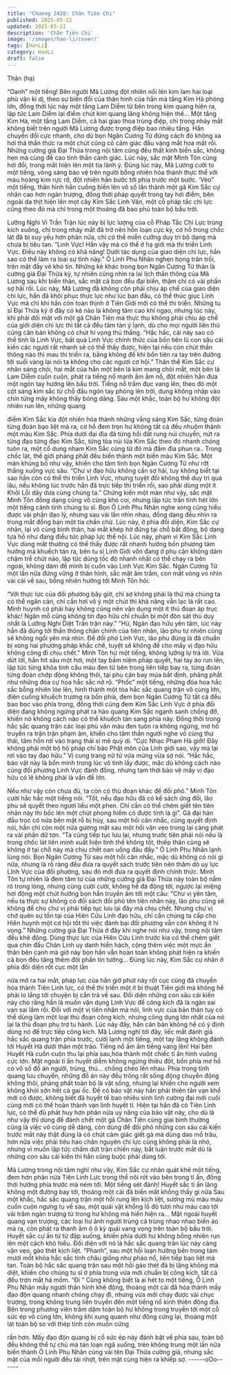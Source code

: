 ```yaml
---
title: "Chương 2420: Chân Tiên Chi"
published: 2025-05-22
updated: 2025-05-22
description: 'Chân Tiên Chi'
image: '/images/han-li/cover/'
tags: [HanLi]
category: HanLi
draft: false
---
```


Thân (hạ)

“Oanh” một tiếng!
Bên người Mã Lương đột nhiên nổi lên kim lam hai loại phù văn kì
dị, theo sự biến đổi của thân hình của hắn mà tầng Kim Hà phóng
lớn, đồng thời lúc này một tầng Lam Diễm từ bên trong kim quang
hiện ra, lập tức Lam Diễm lại điểm chút kim quang lăng không
hiện thế…
Một tầng Kim Hà, một tầng Lam Diễm, cả hai giao thoa trùng điệp,
chỉ trong nháy mắt không biết trên người Mã Lương được trọng
điệp bao nhiêu tầng.
Hắn chuyển đổi cực nhanh, cho dù bọn Ngân Cương Tử đứng
cách đó không xa hơi thả thần thức ra một chút cũng có cảm giác
đầu váng mắt hoa mất rồi.
Những cường giả Đại Thừa trong nội tâm cũng đều thất kinh biến
sắc, không hẹn mà cùng đề cao tinh thần cảnh giác.
Lúc này, sắc mặt Minh Tôn cũng hơi đổi, trong mắt hiện lên một
tia lãnh ý.
Đúng lúc này, Mã Lương cười to một tiếng, vòng sáng bảo vệ trên
người bỗng nhiên hóa thành thực thể với màu hoàng kim rực rỡ,
đột nhiên hắn bước tới phía trước một bước. ‘Vèo” một tiếng,
thân hình hắn cuồng biến lên vô số lần thành một gã Kim Sắc cự
nhân cao hơn ngàn trượng, đồng thời pháp quyết trong tay hơi
điểm, bên ngoài da thịt hiện lên mọt cây Kim Sắc Linh Văn, một
cỗ pháp tắc chi lực cũng theo đó mà chỉ trong một thoáng đã bao
phủ toàn bộ bầu trời.

Lưỡng Nghi Vi Trần Trận lúc này bị lực lượng của cỗ Pháp Tắc
Chi Lực trùng kích xuống, chỉ trong nháy mắt đã trở nên hỗn loạn
cực kỳ, cơ hồ trong chốc lát đã bị suy yếu hơn phân nửa, chỉ có
thể miễn cưỡng duy trì bộ dạng mà chưa bị tiêu tan.
“Linh Vực! Hắn vậy mà có thể ở hạ giới mà thi triển Linh Vực.
Điều này không có khả năng! Dưới tác dụng của giao diện chi lực,
hắn sao có thể làm ra loai sự tình này.” Ô Linh Phu Nhân nghẹn
họng trân trối, trên mặt đầy vẻ khó tin.
Những kẻ khác trong bọn Ngân Cương Tử thân là cường giả Đại
Thừa kỳ, tự nhiên cũng nhìn ra lai lịch thần thông của Mã Lương
sau khi biến thân, sắc mặt cả bọn đều đại biến, thậm chí có vài
phần sợ hãi rồi.
Lúc này, Mã Lương đã không còn phải chịu áp chế của giao diện
chi lực, hắn đã khôi phục thực lực như lúc ban đầu, có thể thúc
giục Linh Vực mà chỉ khi hắn còn toàn thịnh ở Tiên Giới mới có
thể thi triển.
Những tu sĩ Đại Thừa kỳ ở đây có kẻ nào là không tâm cao khí
ngạo, nhưng lúc này, khi phải đối mặt với một gã Chân Tiên mà
thực thụ không phải chịu áp chế của giới diện chi lực thì tất cả
đều tâm tàn ý lạnh, dù cho mọi người liên thủ cũng căn bản
không có chút hi vọng thủ thắng.
“Hắc hắc, cái này sao có thể tính là Linh Vực, bất quá Linh Vực
chính thức của bổn tiên lũ con sâu cái kiến các ngươi rất nhanh
sẽ có thể thấy được, hiện tại nều còn chút thần thông nào thì mau
thi triển ra, bằng không để khi bổn tiên ra tay trên đường tới suối
vàng lại nói ta không cho các ngươi cơ hội.” Thân thể Kim Sắc cự
nhân sáng chói, hai mắt của hắn một bên là kim mang chói mắt,
một bên là Lam Diễm cuồn cuộn, phát ra tiếng nổ mạnh ầm ầm
nổ, đột nhiên hắn đưa một ngón tay hướng lên bầu trời.
Tiếng nổ trầm đục vang lên, theo đó một cột sáng kim sắc từ chỗ
đầu ngón tay phóng lên trời, dung không nhập vào chín từng mây
không thấy bóng dáng.
Sau một khắc, toàn bộ hư không đột nhiên run lên, những quang

điểm Kim Sắc kia đột nhiên hóa thành những vầng sáng Kim Sắc,
từng đoàn từng đoàn bạo liệt mà ra, cơ hồ đem trọn hư không tất
cả đều nhuộm thành một màu Kim Sắc.
Phía dưới đại địa đã từng hồi đất rung núi chuyển, nứt ra từng
đạo từng đạo Kim Sắc, từng tòa núi lửa Kim Sắc theo đó nhanh
chóng tuôn ra, một cổ dung nham Kim Sắc cũng từ đó mà đầm
đìa phun ra..
Trong chốc lát, thế giới phảng phất đều biến thành một biển màu
Kim Sắc.
Một màn khủng bố như vậy, khiến cho tâm tình bọn Ngân Cương
Tử như rớt thẳng xuống vực sâu.
“Chư vị đạo hữu không cần sợ hãi, tuy không biết tại sao hắn còn
có thể thi triển Linh Vực, nhưng tuyệt đối không thể duy trì quá
lâu, nếu không lúc trước hắn đã trực tiếp thi triển rồi, sao phải
dùng một ít Khôi Lỗi dây dưa cùng chúng ta.” Chứng kiến một
màn như vậy, sắc mặt Minh Tôn đồng dạng cũng vô cùng khó coi,
nhưng lập tức trấn tĩnh hét lớn một tiếng cảnh tỉnh chúng tu sĩ.
Bọn Ô Linh Phu Nhân nghe xong cũng hiểu được vài phần đạo lý,
nhưng sau vài lần nhìn nhau, đồng dạng đều nhìn ra trong mắt
đồng bạn một tia chần chừ.
Lúc này, ở phia đối diện, Kim Sắc cự nhân, lại vô cùng bình thản,
hai mắt khép hờ đứng tại chỗ bất động, bộ dạng tựa hồ như đang
điều tức pháp lực thể nội.
Lúc này, phạm vi Kim Sắc Linh Vực dùng mắt thường có thể thấy
được rất nhanh hướng bốn phương tám hướng mà khuếch tán
ra, bên tu sĩ Linh Giới vốn đang ở phụ cận không dám chậm trễ
chút nào, lập tức dùng tốc độ nhanh nhất có thể chạy ra bên
ngoài, không dám để mình bị cuốn vào Linh Vực Kim Sắc.
Ngân Cương Tử một lần nữa đứng vững ở thân hình, sắc mặt âm
trầm, con mắt vòng vo nhìn vài cái về sau, bỗng nhiên hướng tới
Minh Tôn hỏi:

“Với thực lực của đối phương bây giờ, chỉ sợ không phải là thứ
mà chúng ta có thể ngăn cản, chỉ cần hơi vô ý một chút thì khả
năng vẫn lạc là rất cao. Minh huynh có phải hay không cũng nên
vận dụng một ít thủ đoạn áp trục khác! Ngân mỗ cũng không tin
đạo hữu chỉ chuẩn bị một đòn sát thủ duy nhất là Lưỡng Nghi Diệt
Trần trận này.”
“Hừ, Ngân đạo hữu yên tâm, lúc này hắn đã dùng tới thần thông
chân chính của tiên nhân, lão phu tự nhiên cũng sẽ không ngồi
yên mà nhìn. Để đối phó Linh Vực, lão phu đúng là đã chuẩn bị
xong hai phương pháp khắc chế, tuyệt sẽ không để cho mấy vị
đạo hữu không công đi chịu chết.” Minh Tôn hừ một tiếng, không
lưỡng lự trả lời.
Vừa dứt lời, hắn hít sâu một hơi, một tay bấm niệm pháp quyết,
hai tay áo run lên, lập tức từng khỏa tinh cầu màu đen từ bên
trong liên tiếp bay ra, từng đoàn từng đoàn chớp động không thôi,
tại phụ cận bay múa bất định, phảng phất như những đóa cự hoa
hắc sắc nở rộ.
“Phốc” một tiếng, những đóa hoa hắc sắc bỗng nhiên lóe lên, hình
thành một tòa hắc sắc quang trận vô cùng lớn, điên cuồng khuếch
trương ra bốn phía, đem bọn Ngân Cương Tử tất cả đều bao bọc
vào phía trong, đồng thời cũng đem Kim Sắc Linh Vực ở phía đối
diện đang không ngừng phát ra hào quang Kim Sắc ngạnh sanh
chống đỡ, khiến nó không cách nào có thể khuếch tán sang phía
này.
Đồng thời trong hắc sắc quang trận các loại phù văn màu đen
tuôn ra không ngừng, mơ hồ truyền ra trận trận phạm âm, khiến
cho tâm thần người nghe vô cùng thư thái, tâm hồn rơi vào trạng
thái si mê quỷ dị.
“Cực Nhạc Phạm Hà giới! Đây không phải một bộ hộ pháp chí
bảo Phật môn của Linh giới sao, vậy mà lại rơi vào tay đạo hữu.”
Vị cung trang nữ tử vừa mừng vừa sợ nói.
“Hắc hắc, bảo vật này là bổn minh trong lúc vô tình lấy được, mặc
dù không cách nào cùng đối phương Linh Vực đánh đồng, nhưng
tạm thời bảo vệ mấy vị đạo hữu có lẽ không phải là vấn đề lớn.

Nếu như vậy còn chưa đủ, ta còn có thủ đoạn khác để đối phó.”
Minh Tôn cười hắc hắc một tiếng nói.
“Tốt, nếu đạo hữu đã có kế sách ứng đối, lão phu sẽ quyết theo
ngươi liều một phen. Chỉ cần có thể chém giết tên tiên nhân này
thì bốc lên một chút phong hiểm có được tính là gì”. Gã đại hán
đầu trọc có nửa bên mặt rỗ bị hủy, sau một hồi cân nhắc, cũng
quyết định nói, hắn chỉ còn một nửa gương mặt sau một hồi vặn
vẹo trong lại càng phát ra vài phần dữ tợn.
“Ta cũng tiếp tục lưu lại, nhưng trước tiên phải nói nếu là trong
chốc lát liên minh xuất hiện tình thế không tốt, thiếp thân cũng sẽ
không ở tại chỗ này mà chịu chết oan uổng đâu đấy.” Ô Linh Phu
Nhân lạnh lùng nói.
Bọn Ngân Cương Tử sau một hồi cân nhắc, mặc dù không có nói
gì nữa, nhưng là rõ ràng đều đưa ra quyết sách trước tiên nên
thăm dò uy lực LInh Vực của đối phương, sau đó mới đưa ra
quyết định chính thức.
Minh Tôn tự nhiên là đem tâm tư của những cường giả Đại Thừa
này toàn bộ nắm rõ trong lòng, nhưng cũng cười cười, không hề
đả động tới, ngược lại miệng hơi động một chút hướng bọn hắn
truyền âm tới một câu:
“Chư vị yên tâm, nếu ta thực sự không có đối sách đối phó tên
tiên nhân này, lão phu cũng sẽ không để cho chư vị phải tiếp tục
lưu lại đây mà chịu chết. Nhưng chư vị chớ quên sự tồn tại của
Hiên Cửu Linh đạo hữu, chỉ cần chúng ta cấp cho Hiên huynh một
cơ hội tốt thì việc đánh bại đối phương vẫn còn không ít hi vọng.”
Những cường giả Đại Thừa ở đây khi nghe nói như vậy, trong nội
tâm đều khẽ động.
Dùng thực lực của Hiên Cửu Linh trước kia có thể chém giết qua
chín đầu Chân Linh uy danh hiển hách, cộng thêm việc một mực
ẩn thân bên cạnh mà giờ này bọn hắn vẫn hoàn toàn không phát
hiện ra khiến cả bọn đều tăng thêm đôi phần tin tưởng...
Đúng lúc này, Kim Sắc cự nhân ở phía đối diện rốt cục một lần

nữa mở ra hai mắt, pháp lực của hắn giờ phút này rốt cục cũng
đã chuyển hóa thành Tiên Linh lực, có thể thi triển một ít bí thuật
Tiên giới mà không hề phải lo lắng tới chuyện bị cắn trả về sau.
Đối diện những con sâu cái kiến này cho rằng hắn là muốn vận
dụng Linh Vực để công kích đã là ngàn sai vạn sai lầm rồi.
Đối với một vị tiên nhân mà nói, linh vực của bản thân tuy có thể
dùng làm một loại thủ đoạn công kích, nhưng công dụng lớn nhất
của nó lại là thủ đoạn phụ trợ tu hành. Lúc này đây, hắn căn bản
không hề có ý định dùng nó để trực tiếp công kích.
Mã Lương nghĩ tới đây, liếc mắt đánh giá hắc sắc quang trận phía
trước, cười lạnh một tiếng, một tay lăng không đánh tới Huyết Hà
dưới thân một trảo.
Tiếng nổ ầm ầm tiếng vang lên!
Hai bên Huyết Hà cuồn cuộn thu lại phía sau,hóa thành một chiếc
tỉ ấn hình vuông cực lớn.
Mặt ngoài tỉ ấn huyết diễm không ngừng thiêu đốt, bốn phía mơ
hồ có vô số đồ án người, trùng, thú… chồng chéo lên nhau. Phía
trong tinh quang lưu chuyển, những đồ án này đều trông rất sống
động chuyển động không thôi, phảng phất toàn bộ là vật sống,
nhưng lại khiến cho người xem không khỏi sởn hết cả gai ốc.
Để có bảo vật này hắn phải thiên tân vạn khổ mới có được, không
biết đã huyết tế bao nhiêu sinh linh cường đại mới cuối cùng mới
có thể hoàn thành vạn linh huyết tỉ.
Hiện tại hắn đã có Tiên Linh lực, có thể đủ phát huy hơn phân
nửa uy năng của bảo vật này, cho dù là như vậy thì dùng để đánh
chết một gã Chân Tiên cùng giai bình thường cũng là việc vô
cùng dễ dàng, còn dùng để đối phó những con sâu cái kiến trước
mắt này thật đúng là có chút cảm giác giết gà mà dùng dao mổ
trâu, hơn nữa việc phải tiêu hao chân nguyên chi lực cũng không
phải là nhỏ, nhưng vì muốn lập tức chấm dứt trận chiến này, bất
luận trước mắt dù là những con sâu cái kiến thì hắn cũng buộc
phải dùng tới.

Mã Lương trong nội tâm nghĩ như vậy, Kim Sắc cự nhân quát khẽ
một tiếng, đem hơn phân nửa Tiên Linh Lực trong thể nôi rót vào
bên trong tỉ ấn, đồng thời hướng phía trước mà ném tới.
Một tiếng sét đánh!
Huyết sắc tỉ ấn lăng không một đường bay tới, thoáng một cái đã
biến mất không thấy gì nữa
Sau một khắc, hắc sắc quang trận một hồi rung lên kịch liệt,
sương mù màu máu cuồn cuộn ngưng tụ về sau, một quái vật
khổng lồ đỏ tươi như máu cao tới vài trăm ngàn trượng từ trong
hư không mà hiển hiện ra... Mặt ngoài huyết quang vạn trượng,
các loại hư ảnh người trùng cá trùng nhao nhao biến ảo mà ra,
còn phát ra thanh âm ô ô kỳ quái vang vọng trên toàn bộ bầu trời.
Huyết sắc cự ấn từ từ đập xuống, khiến phía dưới hư không bỗng
nhiên run lên một cách khó hiểu.
Đối diện với nó là hắc sắc quang trân lúc này càng vặn vẹo, gào
thét kịch liệt. “Phanh”, sau một hồi loạn hưởng bên trong tám
mươi mốt khỏa hắc sắc tinh châu giống như pháo nổ, liên tiếp
bạo liệt mà tan.
Toàn bộ hắc sắc quang trận sau một hồi gào thét đã bị lăng không
mà diệt, khiến cho chúng tu sĩ ở phía trong vừa mới chuẩn bị
công kích, tất cả đều trợn mắt há mồm.
“Đi “
Cũng không biết là ai hét to một tiếng, Ô Linh Phu Nhân mấy
người thân hình khẽ động, thoáng một cái đã hóa thành mấy đạo
độn quang nhanh chóng chạy đi, nhưng vừa mới chạy được vài
chục trượng, trong không trung liền truyền đến một tiếng nổ kinh
thiên động địa.
Bên trong phương viên trăm dặm toàn bộ hư không trong truyền
tới một cỗ sức ép vô cùng lớn, không khí xung quanh như đông
cứng lại, thoáng một lát toàn bộ so với thép tinh còn muốn cứng

rắn hơn.
Mấy đạo độn quang bị cổ sức ép này đánh bật về phía sau, toàn
bộ đều không thể tự chủ mà tán loạn ngã xuống, trên không trung
một lần nữa biến thành Ô Linh Phu Nhân cùng vài tên Đại Thừa
cường giả, nhưng sắc mặt của mỗi người đều tái nhợt, trên mặt
cùng hiện ra khiếp sợ.
------oOo------
